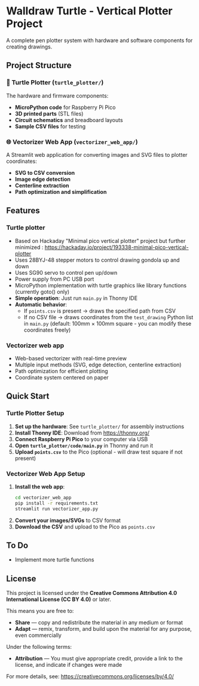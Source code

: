 # Walldraw Turtle - Vertical Plotter Project

A complete pen plotter system with hardware and software components for creating drawings.

## Project Structure

### 🐢 Turtle Plotter (`turtle_plotter/`)
The hardware and firmware components:
- **MicroPython code** for Raspberry Pi Pico
- **3D printed parts** (STL files)
- **Circuit schematics** and breadboard layouts
- **Sample CSV files** for testing

### 🌐 Vectorizer Web App (`vectorizer_web_app/`)
A Streamlit web application for converting images and SVG files to plotter coordinates:
- **SVG to CSV conversion**
- **Image edge detection**
- **Centerline extraction**
- **Path optimization and simplification**

## Features

### Turtle plotter
- Based on Hackaday "Minimal pico vertical plotter" project but further minimized : https://hackaday.io/project/193338-minimal-pico-vertical-plotter
- Uses 28BYJ-48 stepper motors to control drawing gondola up and down
- Uses SG90 servo to control pen up/down
- Power supply from PC USB port
- MicroPython implementation with turtle graphics like library functions (currently goto() only)
- **Simple operation**: Just run `main.py` in Thonny IDE
- **Automatic behavior**: 
  - If `points.csv` is present → draws the specified path from CSV
  - If no CSV file → draws coordinates from the `test_drawing` Python list in `main.py` (default: 100mm × 100mm square - you can modify these coordinates freely)

### Vectorizer web app
- Web-based vectorizer with real-time preview
- Multiple input methods (SVG, edge detection, centerline extraction)
- Path optimization for efficient plotting
- Coordinate system centered on paper

## Quick Start

### Turtle Plotter Setup
1. **Set up the hardware**: See `turtle_plotter/` for assembly instructions
2. **Install Thonny IDE**: Download from https://thonny.org/
3. **Connect Raspberry Pi Pico** to your computer via USB
4. **Open `turtle_plotter/code/main.py`** in Thonny and run it
5. **Upload `points.csv`** to the Pico (optional - will draw test square if not present)

### Vectorizer Web App Setup
1. **Install the web app**: 
   ```bash
   cd vectorizer_web_app
   pip install -r requirements.txt
   streamlit run vectorizer_app.py
   ```
2. **Convert your images/SVGs** to CSV format
3. **Download the CSV** and upload to the Pico as `points.csv`

## To Do
- Implement more turtle functions

## License

This project is licensed under the **Creative Commons Attribution 4.0 International License (CC BY 4.0)** or later.

This means you are free to:
- **Share** — copy and redistribute the material in any medium or format
- **Adapt** — remix, transform, and build upon the material for any purpose, even commercially

Under the following terms:
- **Attribution** — You must give appropriate credit, provide a link to the license, and indicate if changes were made

For more details, see: https://creativecommons.org/licenses/by/4.0/





